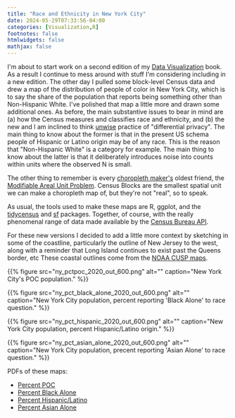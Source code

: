 ```yaml
---
title: "Race and Ethnicity in New York City"
date: 2024-05-29T07:33:56-04:00
categories: [Visualization,R]
footnotes: false
htmlwidgets: false
mathjax: false
---
```



I'm about to start work on a second edition of my [Data Visualization](https://socviz.co) book. As a result I continue to mess around with stuff I'm considering including in a new edition. The other day I pulled some block-level Census data and drew a map of the distribution of people of color in New York City, which is to say the share of the population that reports being something other than Non-Hispanic White. I've polished that map a little more and drawn some additional ones. As before, the main substantive issues to bear in mind are (a) how the Census measures and classifies race and ethnicity, and (b) the new and I am inclined to think [unwise](https://www.aeaweb.org/articles?id=10.1257/pandp.20191107) practice of "differential privacy". The main thing to know about the former is that in the present US schema people of Hispanic or Latino origin may be of any race. This is the reason that "Non-Hispanic White" is a category for example. The main thing to know about the latter is that it deliberately introduces noise into counts within units where the observed N is small. 

The other thing to remember is every [choropleth maker's](https://kieranhealy.org/blog/archives/2015/06/12/americas-ur-choropleths/) oldest friend, the [Modifiable Areal Unit Problem](https://en.wikipedia.org/wiki/Modifiable_areal_unit_problem). Census Blocks are the smallest spatial unit we can make a choropleth map of, but they're not "real", so to speak.

As usual, the tools used to make these maps are R, ggplot, and the [tidycensus](https://walker-data.com/tidycensus/) and [sf](https://r-spatial.github.io/sf/) packages. Together, of course, with the really phenomenal range of data made available by the [Census Bureau API](https://www.census.gov/data/developers/data-sets.html). 

For these new versions I decided to add a little more context by sketching in some of the coastline, particularly the outline of New Jersey to the west, along with a reminder that Long Island continues to exist past the Queens border, etc These  coastal outlines come from the [NOAA CUSP maps](https://nsde.ngs.noaa.gov).


{{% figure src="ny_pctpoc_2020_out_600.png" alt="" caption="New York City's POC population." %}}


{{% figure src="ny_pct_black_alone_2020_out_600.png" alt="" caption="New York City population, percent reporting 'Black Alone' to race question." %}}


{{% figure src="ny_pct_hispanic_2020_out_600.png" alt="" caption="New York City population, percent Hispanic/Latino origin." %}}


{{% figure src="ny_pct_asian_alone_2020_out_600.png" alt="" caption="New York City population, precent reporting 'Asian Alone' to race question." %}}

PDFs of these maps: 

- [Percent POC](ny_pctpoc_2020_out.pdf)
- [Percent Black Alone](ny_pct_black_alone_2020_out.pdf) 
- [Percent Hispanic/Latino](ny_pct_hispanic_2020_out.pdf)    
- [Percent Asian Alone](ny_pct_asian_alone_2020_out.pdf) 
